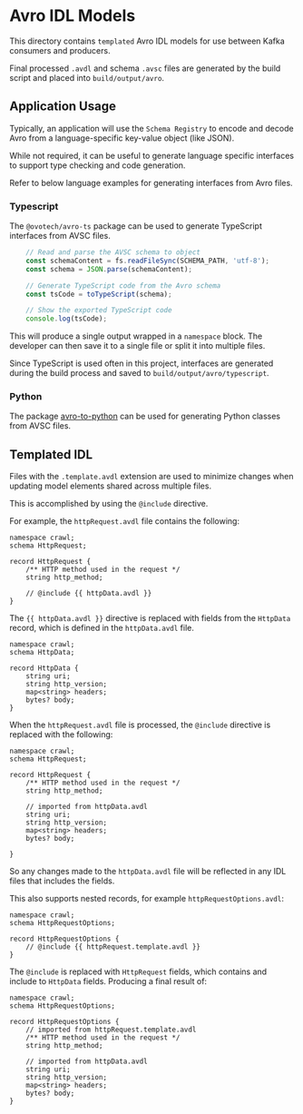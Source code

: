 # Avro IDL Models

This directory contains `templated` Avro IDL models for use between Kafka
consumers and producers.

Final processed `.avdl` and schema `.avsc` files are generated by the build 
script and placed into `build/output/avro`.

## Application Usage

Typically, an application will use the `Schema Registry` to encode and decode
Avro from a language-specific key-value object (like JSON).

While not required, it can be useful to generate language specific interfaces 
to support type checking and code generation.

Refer to below language examples for generating interfaces from Avro files.

### Typescript

The `@ovotech/avro-ts` package can be used to generate TypeScript interfaces
from AVSC files.

```typescript
    // Read and parse the AVSC schema to object
    const schemaContent = fs.readFileSync(SCHEMA_PATH, 'utf-8');
    const schema = JSON.parse(schemaContent);

    // Generate TypeScript code from the Avro schema
    const tsCode = toTypeScript(schema);

    // Show the exported TypeScript code
    console.log(tsCode);
```

This will produce a single output wrapped in a `namespace` block. The developer
can then save it to a single file or split it into multiple files.

Since TypeScript is used often in this project, interfaces are generated during
the build process and saved to `build/output/avro/typescript`.

### Python

The package [avro-to-python](https://avro-to-python.readthedocs.io/en/latest/)
can be used for generating Python classes from AVSC files.

## Templated IDL

Files with the `.template.avdl` extension are used to minimize changes when
updating model elements shared across multiple files.

This is accomplished by using the `@include` directive.

For example, the `httpRequest.avdl` file contains the following:

```avdl
namespace crawl;
schema HttpRequest;

record HttpRequest {
    /** HTTP method used in the request */
    string http_method;

    // @include {{ httpData.avdl }}
}
```

The `{{ httpData.avdl }}` directive is replaced with fields from the `HttpData`
record, which is defined in the `httpData.avdl` file.

```avdl
namespace crawl;
schema HttpData;

record HttpData {
    string uri;
    string http_version;
    map<string> headers;
    bytes? body;
}
```

When the `httpRequest.avdl` file is processed, the `@include` directive is
replaced with the following:

```avdl
namespace crawl;
schema HttpRequest;

record HttpRequest {
    /** HTTP method used in the request */
    string http_method;

    // imported from httpData.avdl
    string uri;
    string http_version;
    map<string> headers;
    bytes? body;

}
```

So any changes made to the `httpData.avdl` file will be reflected in any IDL 
files that includes the fields. 

This also supports nested records, for example `httpRequestOptions.avdl`:

```avdl
namespace crawl;
schema HttpRequestOptions;

record HttpRequestOptions { 
    // @include {{ httpRequest.template.avdl }}
}
```

The `@include` is replaced with `HttpRequest` fields, which contains and include
to `HttpData` fields. Producing a final result of:

```avdl
namespace crawl;
schema HttpRequestOptions;

record HttpRequestOptions { 
    // imported from httpRequest.template.avdl
    /** HTTP method used in the request */
    string http_method;

    // imported from httpData.avdl
    string uri;
    string http_version;
    map<string> headers;
    bytes? body;
}
```


